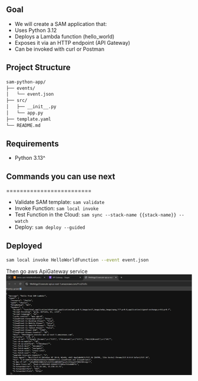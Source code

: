 ## Goal
- We will create a SAM application that:
- Uses Python 3.12
- Deploys a Lambda function (hello_world)
- Exposes it via an HTTP endpoint (API Gateway)
- Can be invoked with curl or Postman

## Project Structure
```sh
sam-python-app/
├── events/
│   └── event.json
├── src/
│   ├── __init__.py
│   └── app.py
├── template.yaml
└── README.md
```

## Requirements
- Python 3.13^

## Commands you can use next
=========================
* Validate SAM template: ``sam validate``
* Invoke Function: ``sam local invoke``
* Test Function in the Cloud: ``sam sync --stack-name {{stack-name}} --watch``
* Deploy: ``sam deploy --guided``

## Deployed
```bash
sam local invoke HelloWorldFunction --event event.json
```

Then go aws ApiGateway service
![alt text](image.png)
